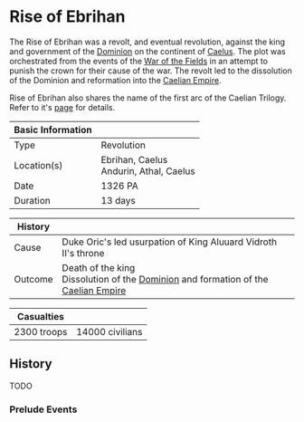 # Rise of Ebrihan

The Rise of Ebrihan was a revolt, and eventual revolution, against the king and government of the [Dominion](../Factions/Nations/dominion_of_anduin.md) on the continent of [Caelus](../Locations/Land/caelus.md). The plot was orchestrated from the events of the [War of the Fields](war_of_the_fields.md) in an attempt to punish the crown for their cause of the war. The revolt led to the dissolution of the Dominion and reformation into the [Caelian Empire](../Factions/Nations/caelian_empire.md).

Rise of Ebrihan also shares the name of the first arc of the Caelian Trilogy. Refer to it's [page](../Campaigns/caelian_trilogy.md#rise-of-ebrihan) for details.

| Basic Information | |
| - | - |
| Type | Revolution |
| Location(s) | Ebrihan, Caelus<br>Andurin, Athal, Caelus |
| Date | 1326 PA |
| Duration | 13 days |

| History | |
| - | - |
| Cause | Duke Oric's led usurpation of King Aluuard Vidroth II's throne |
| Outcome | Death of the king<br>Dissolution of the [Dominion](../Factions/Nations/dominion_of_anduin.md) and formation of the [Caelian Empire](../Factions/Nations/caelian_empire.md) |

| Casualties | |
| - | - |
| 2300 troops | 14000 civilians |

## History

TODO

### Prelude Events
